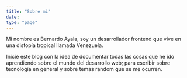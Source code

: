```yaml
---
title: "Sobre mi"
date:
type: "page"
---
```


Mi nombre es Bernardo Ayala, soy un desarrollador frontend que vive en una distopía tropical llamada Venezuela.

Inicié este blog con la idea de documentar todas las cosas que he ido aprendiendo sobre el mundo del desarrollo web; para escribir sobre tecnología en general y sobre temas random que se me ocurren.